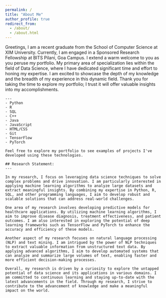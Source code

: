```yaml
---
permalink: /
title: "About Me"
author_profile: true
redirect_from: 
  - /about/
  - /about.html
---
```

Greetings, I am a recent graduate from the School of Computer Science at XIM University. Currently, I am engaged in a Sponsored Research Fellowship at BITS Pilani, Goa Campus. I extend a warm welcome to you as you peruse my portfolio. My primary area of specialization lies within the field of Data Science, where I have dedicated significant time and effort to honing my expertise. I am excited to showcase the depth of my knowledge and the breadth of my experience in this dynamic field. Thank you for taking the time to explore my portfolio; I trust it will offer valuable insights into my accomplishments.

``` Technologies I have worked with:
---
- Python
- R
- SQL
- C++
- Java
- JavaScript
- HTML/CSS
- Git
- TensorFlow
- PyTorch

Feel free to explore my portfolio to see examples of projects I've developed using these technologies. 

## Research Statement:
---

In my research, I focus on leveraging data science techniques to solve complex problems and drive innovation. I am particularly interested in applying machine learning algorithms to analyze large datasets and extract meaningful insights. By combining my expertise in Python, R, SQL, and other programming languages, I aim to develop robust and scalable solutions that can address real-world challenges.

One area of my research involves developing predictive models for healthcare applications. By utilizing machine learning algorithms, I aim to improve disease diagnosis, treatment effectiveness, and patient outcomes. I am also interested in exploring the potential of deep learning frameworks such as TensorFlow and PyTorch to enhance the accuracy and efficiency of these models.

Another aspect of my research focuses on natural language processing (NLP) and text mining. I am intrigued by the power of NLP techniques to extract valuable information from unstructured text data. By applying advanced algorithms, I aim to develop automated systems that can analyze and summarize large volumes of text, enabling faster and more efficient decision-making processes.

Overall, my research is driven by a curiosity to explore the untapped potential of data science and its applications in various domains. I am committed to continuous learning and staying up-to-date with the latest advancements in the field. Through my research, I strive to contribute to the advancement of knowledge and make a meaningful impact on the world.
